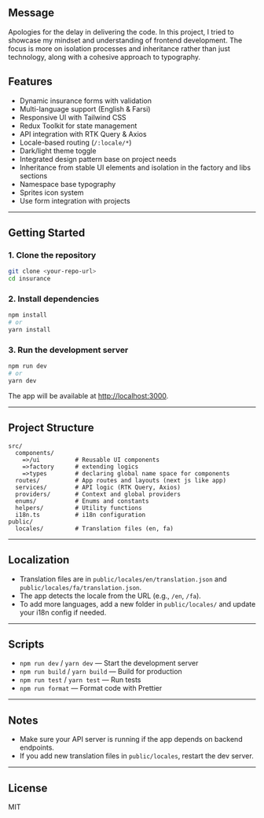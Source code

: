 ## Message

Apologies for the delay in delivering the code. In this project, I tried to showcase my mindset and
understanding of frontend development. The focus is more on isolation processes and inheritance
rather than just technology, along with a cohesive approach to typography.

## Features

- Dynamic insurance forms with validation
- Multi-language support (English & Farsi)
- Responsive UI with Tailwind CSS
- Redux Toolkit for state management
- API integration with RTK Query & Axios
- Locale-based routing (`/:locale/*`)
- Dark/light theme toggle
- Integrated design pattern base on project needs
- Inheritance from stable UI elements and isolation in the factory and libs sections
- Namespace base typography
- Sprites icon system
- Use form integration with projects

---

## Getting Started

### 1. **Clone the repository**

```sh
git clone <your-repo-url>
cd insurance
```

### 2. **Install dependencies**

```sh
npm install
# or
yarn install
```

### 3. **Run the development server**

```sh
npm run dev
# or
yarn dev
```

The app will be available at [http://localhost:3000](http://localhost:3000).

---

## Project Structure

```
src/
  components/
    =>/ui          # Reusable UI components
    =>factory      # extending logics
    =>types        # declaring global name space for components
  routes/          # App routes and layouts (next js like app)
  services/        # API logic (RTK Query, Axios)
  providers/       # Context and global providers
  enums/           # Enums and constants
  helpers/         # Utility functions
  i18n.ts          # i18n configuration
public/
  locales/         # Translation files (en, fa)
```

---

## Localization

- Translation files are in `public/locales/en/translation.json` and
  `public/locales/fa/translation.json`.
- The app detects the locale from the URL (e.g., `/en`, `/fa`).
- To add more languages, add a new folder in `public/locales/` and update your i18n config if
  needed.

---

## Scripts

- `npm run dev` / `yarn dev` — Start the development server
- `npm run build` / `yarn build` — Build for production
- `npm run test` / `yarn test` — Run tests
- `npm run format` — Format code with Prettier

---

## Notes

- Make sure your API server is running if the app depends on backend endpoints.
- If you add new translation files in `public/locales`, restart the dev server.

---

## License

MIT
